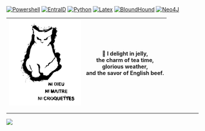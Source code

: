 <!--
## Hi there 👋

**olilaga/olilaga** is a ✨ _special_ ✨ repository because its `README.md` (this file) appears on your GitHub profile.

Here are some ideas to get you started:

- 🔭 I’m currently working on ...
- 🌱 I’m currently learning ...
- 👯 I’m looking to collaborate on ...
- 🤔 I’m looking for help with ...
- 💬 Ask me about ...
- 📫 How to reach me: ...
- 😄 Pronouns: ...
- ⚡ Fun fact: ...
-->


[![Powershell](https://img.shields.io/badge/Powershell-3776AB.svg?logo=data%3Aimage%2Fpng%3Bbase64%2CiVBORw0KGgoAAAANSUhEUgAAAGYAAABsCAMAAACvmjc2AAACHFBMVEUDeL0EeL4Feb4Geb4Her4Ier8Je78Ke78LfL8MfMANfcAOfcAPfsAQfsERf8ESgMETgMEUgcIWgsIXgsIYg8MahMMbhMMchMMdhcMehcQfhsQgh8Qhh8QjiMUkicUlicUmisYnisYoi8Ypi8YrjMcsjcctjccvj8gwj8gxkMgykMkzkck0kck1ksk2kso3dqs4k8o6lMs8lcs%2Bl8xAmMxAmM1Bmc1Cmc1Dms1Gm85HnM5InM9Jnc9Knc9Lns9Mns9On89QoNBRodBSodBUotFXpNJYpNJaptNbptNcp9Ndp9NeqNRgqdRlq9VmrNZqrtdsr9dtsNdusNhwsdhystlzs9l1tNp2tNp3tdp8uNt9uNx%2BuNt%2Budx%2FuduCutyDu9yEu92Ivt6Jvt6NwN%2BOwd%2BPweCQwuCSw%2BCTw%2BGUxOGVxeGWxeGax%2BKdyeOeyeOgyuShy%2BSlzeWmzuWoz%2Bapz%2Bar0Oes0eet0eev0uiw0uex0%2Biy1Oi11em21um31um41%2Bm62Oq72Oq72eq92uu%2B2uu%2F2%2BvA3OzB3OzC3ezD3e3F3u3H3%2B7I4O7J4O7K4e7L4e%2FM4u%2FN4u%2FO4%2B%2FS5fDU5vHV5%2FHW5%2FHZ6fLa6fLb6vPc6vPd6%2FPe7PPg7fTh7fTj7vTk7vTl7%2FXm7%2FXo8PXp8fbq8fbs8%2Fbt8%2Ffu9Pfv9Pfw9ffy9vjz9vj09%2Fj19%2Fn2%2BPn3%2BPn4%2Bfn5%2Bfr6%2Bvqm5LExAAADTUlEQVRo3u3a%2BTtUYRQH8JkpY8toYZLSoqKU7mhTTatIaVdpEW2kkqVFOyMpGZVIKqmMqAlpzPsPFo88M%2Fd7mTO8x0%2F3%2FDrP9XHvc9%2Fznu87Y1CmpQw6ozM6ozM6w8EYMyqb6ouSmJmUFjFc3tIITiarX4xW02w%2BJsMjxupVFBcT2yt8qs7MxFwUfnXLyMM0%2BjPiCg%2FzRsWIPBamXM14D3Aw6WpGDG7neKFrwHGvY2Diu8FxLWXoAhsGwPkQy9DTdnvAaY1m6NBHgAm6HZD2mwJ0bhvlM8pVdK4xMKa76OTJZ5QQBzDeQwyzQHTLlNoBeeSwfgSnbz3DZLP4Gzi9yQwDVKobnC8LGea0dGw77TEM42C2FxxnJMPUeRqXT61ZPqMUoUOaQoJkjBrt4DrDqB76HJ2zDInA0orOcYbgEdcJzFAmQ75J6gXn91aGGLUZl%2BnPtQxpLQuXaXciQyg8g69B5wKG7FmCTotFPmOsQqfaJD9Jh71E5wRDYJ%2F7Hne5CIZzgQTcTXdyHD%2BkDamZ%2FQxMHDbRFfIZOwaSB9JfAVMhPDHRFiObsdbh69xklb087S5UboZJbjYz8vGB%2FciW3aHjGzQe2BLZ%2B82eHswGxSGSd8%2FQYrwV1w7ZI8fytxrzoFX2AJXzC5A%2F%2BaQQGgQzqxJv5TMx4tCZNe2oVFGPJcnMYRxn%2BnNlpzXLHbyVd8mKZMaGwVNUhEtO0obcQewuWbKPH2Ke4K04E2Sf2Wz5qtFdZko%2BgdJqx1122cd28S%2FwgTmCPrQLxOzVyBgnJ7MTGoJsxx1pk9rVJ2ASm1G5N8kvPcZnctxT6S5EJlKjHbetUiQzKTiIi7J%2Fk7ghs9IxQT26vCwIxnAM27F7%2BLuBcDxjV9VADpmZcx8vbx7JluUiYHlsRGb1J7y4JHRkFPAGZkQ1jdnXh%2FkoY9xkq3E7URTmIP7HjYtGPyujMCKVwCT2Qzu%2BNNaOK0iMjcDcgGHPpx0XUBTvPALjVF301HfYs1EYJ%2BUV8N8pPef9s34NgdlFYY76nf9uVH0a2xZQKSQtT7PP0PcYn3LkudddPeNXx0M7sdnY%2Fi%2BbgVMSf0uAf2rb9xHl2UpF4WSU%2BRfqG0o3KQozw1E6ozM6ozPTUn8BmPCR7s2sJSkAAAAASUVORK5CYII%3D)](#)
[![EntraID](https://img.shields.io/badge/EntraID-3776AB.svg?logo=data%3Aimage%2Fsvg%2Bxml%3Bbase64%2CPHN2ZyB4bWxucz0iaHR0cDovL3d3dy53My5vcmcvMjAwMC9zdmciICB2aWV3Qm94PSIwIDAgNDggNDgiIHdpZHRoPSI0OHB4IiBoZWlnaHQ9IjQ4cHgiPjxzdHlsZT4qIHsgZmlsbDogd2hpdGUgIWltcG9ydGFudDsgfTwvc3R5bGU%2BPGxpbmVhckdyYWRpZW50IGlkPSJrOHlsN35oRGF0fkZhb1dxOFdqTjZhIiB4MT0iLTEyNTQuMzk3IiB4Mj0iLTEyNjEuOTExIiB5MT0iODc3LjI2OCIgeTI9Ijg5OS40NjYiIGdyYWRpZW50VHJhbnNmb3JtPSJ0cmFuc2xhdGUoMTk4MS43NSAtMTM2Mi4wNjMpIHNjYWxlKDEuNTYyNSkiIGdyYWRpZW50VW5pdHM9InVzZXJTcGFjZU9uVXNlIj48c3RvcCBvZmZzZXQ9IjAiIHN0b3AtY29sb3I9IiMxMTRhOGIiLz48c3RvcCBvZmZzZXQ9IjEiIHN0b3AtY29sb3I9IiMwNjY5YmMiLz48L2xpbmVhckdyYWRpZW50PjxwYXRoIGZpbGw9InVybCgjazh5bDd%2BaERhdH5GYW9XcThXak42YSkiIGQ9Ik0xNy42MzQsNmgxMS4zMDVMMTcuMjAzLDQwLjc3M2MtMC4yNDcsMC43MzMtMC45MzQsMS4yMjYtMS43MDgsMS4yMjZINi42OTcgYy0wLjk5NCwwLTEuOC0wLjgwNi0xLjgtMS44YzAtMC4xOTYsMC4wMzItMC4zOSwwLjA5NC0wLjU3NkwxNS45MjYsNy4yMjdDMTYuMTczLDYuNDk0LDE2Ljg2LDYsMTcuNjM0LDZMMTcuNjM0LDZ6Ii8%2BPHBhdGggZmlsbD0iIzAwNzhkNCIgZD0iTTM0LjA2MiwyOS4zMjRIMTYuMTM1Yy0wLjQ1OC0wLjAwMS0wLjgzLDAuMzcxLTAuODMxLDAuODI5YzAsMC4yMzEsMC4wOTUsMC40NTEsMC4yNjQsMC42MDggbDExLjUyLDEwLjc1MkMyNy40MjMsNDEuODI2LDI3Ljg2NSw0MiwyOC4zMjQsNDJoMTAuMTUxTDM0LjA2MiwyOS4zMjR6Ii8%2BPGxpbmVhckdyYWRpZW50IGlkPSJrOHlsN35oRGF0fkZhb1dxOFdqTjZiIiB4MT0iLTEyNTIuMDUiIHgyPSItMTI1My43ODgiIHkxPSI4ODcuNjEyIiB5Mj0iODg4LjIiIGdyYWRpZW50VHJhbnNmb3JtPSJ0cmFuc2xhdGUoMTk4MS43NSAtMTM2Mi4wNjMpIHNjYWxlKDEuNTYyNSkiIGdyYWRpZW50VW5pdHM9InVzZXJTcGFjZU9uVXNlIj48c3RvcCBvZmZzZXQ9IjAiIHN0b3Atb3BhY2l0eT0iLjMiLz48c3RvcCBvZmZzZXQ9Ii4wNzEiIHN0b3Atb3BhY2l0eT0iLjIiLz48c3RvcCBvZmZzZXQ9Ii4zMjEiIHN0b3Atb3BhY2l0eT0iLjEiLz48c3RvcCBvZmZzZXQ9Ii42MjMiIHN0b3Atb3BhY2l0eT0iLjA1Ii8%2BPHN0b3Agb2Zmc2V0PSIxIiBzdG9wLW9wYWNpdHk9IjAiLz48L2xpbmVhckdyYWRpZW50PjxwYXRoIGZpbGw9InVybCgjazh5bDd%2BaERhdH5GYW9XcThXak42YikiIGQ9Ik0xNy42MzQsNmMtMC43ODMtMC4wMDMtMS40NzYsMC41MDQtMS43MTIsMS4yNUw1LjAwNSwzOS41OTUgYy0wLjMzNSwwLjkzNCwwLjE1MSwxLjk2NCwxLjA4NSwyLjI5OUM2LjI4Niw0MS45NjQsNi40OTMsNDIsNi43MDIsNDJoOS4wMjZjMC42ODQtMC4xMjIsMS4yNS0wLjYwMywxLjQ4MS0xLjI1OWwyLjE3Ny02LjQxNiBsNy43NzYsNy4yNTNjMC4zMjYsMC4yNywwLjczNSwwLjQxOSwxLjE1OCwwLjQyMmgxMC4xMTRsLTQuNDM2LTEyLjY3NmwtMTIuOTMxLDAuMDAzTDI4Ljk4LDZIMTcuNjM0eiIvPjxsaW5lYXJHcmFkaWVudCBpZD0iazh5bDd%2BaERhdH5GYW9XcThXak42YyIgeDE9Ii0xMjUyLjk1MiIgeDI9Ii0xMjQ0LjcwNCIgeTE9Ijg3Ni42IiB5Mj0iODk4LjU3NSIgZ3JhZGllbnRUcmFuc2Zvcm09InRyYW5zbGF0ZSgxOTgxLjc1IC0xMzYyLjA2Mykgc2NhbGUoMS41NjI1KSIgZ3JhZGllbnRVbml0cz0idXNlclNwYWNlT25Vc2UiPjxzdG9wIG9mZnNldD0iMCIgc3RvcC1jb2xvcj0iIzNjY2JmNCIvPjxzdG9wIG9mZnNldD0iMSIgc3RvcC1jb2xvcj0iIzI4OTJkZiIvPjwvbGluZWFyR3JhZGllbnQ%2BPHBhdGggZmlsbD0idXJsKCNrOHlsN35oRGF0fkZhb1dxOFdqTjZjKSIgZD0iTTMyLjA3NCw3LjIyNUMzMS44MjcsNi40OTMsMzEuMTQxLDYsMzAuMzY4LDZoLTEyLjZjMC43NzIsMCwxLjQ1OSwwLjQ5MywxLjcwNSwxLjIyNCBsMTAuOTM1LDMyLjM5OWMwLjMxOCwwLjk0Mi0wLjE4OCwxLjk2My0xLjEzLDIuMjgxQzI5LjA5Myw0MS45NjgsMjguODk5LDQyLDI4LjcwMyw0MmgxMi42YzAuOTk0LDAsMS44LTAuODA2LDEuOC0xLjgwMSBjMC0wLjE5Ni0wLjAzMi0wLjM5LTAuMDk1LTAuNTc1TDMyLjA3NCw3LjIyNXoiLz48L3N2Zz4%3D)](#)
[![Python](https://img.shields.io/badge/Python-3776AB?logo=python&logoColor=fff)](#)
[![Latex](https://img.shields.io/badge/Latex-3776AB?logo=latex&logoColor=fff)](#)
[![BloundHound](https://img.shields.io/badge/BloundHound-3776AB.svg?logo=data%3Aimage%2Fpng%3Bbase64%2CiVBORw0KGgoAAAANSUhEUgAAADMAAAApCAIAAAAXjoaAAAAI1ElEQVRYw81Y%2B1NTZxrmD9hf94edbrvtekEQFUQwtLvbbae17rSzdadOp%2F2h2nonXMMtaC%2FIutIydqqLWrFSF0jIXQk3IUQRwq0CAYZLALknQAWCgIEk55KTfb%2FznZwERWrV3cmZb5jDyZd8z%2Fe87%2FO873cCdqap%2FXME%2BP4Tmep%2FyARi9TaRYnuyEm78C1lIgjz1quEb1R248SNkkWnqoNiihh6zorZng1DqR8h2pKgiUpQjU1alwRQUV%2BRfyMKTFSbzzz9bF6PE6vAUld9EMxXyTNZoMjsJ6p0MLaSawE%2BQRaSoticpbnWOut1uTf3ABqEkLEm5BjhsLgJ2%2FO%2BMhtMm%2BEVUmqrfPAPg8vXd2xLlwBysKvAgiEhVwYC4b02Ub46XBcXBKNoUWxQcL9ucIAPHCU9WwoTnaIoeP0tTrxdKL5Z3khQN4HrGpj86U7kxRrpRKAXZAgJYOyReDst%2FdOaGtnngeGFj9KWahCt12ua76fmG3Se1r4nVWxJkMHNznGxrogLv6vnUgMg0RAkAMo3PAjink6hsG75Q0SkuaBD9WKdvH2noGusZm4Hn7hUX43a7Hiw5hqfmm00TyjqTzjgaf%2Fn2%2BmgJkAo%2F%2BNTW7UWGQxYYU%2FSqWH2jddD98EV7b10uNLh7%2BpGZaFdVxpHY3JodyUpgfUsCIlvwLHUTlymIBQTlZvvIfdsyrMyiohA1XpoYN80BYkjCTZNuikJP4LmLYSdzn%2FaOz2apWvZklf%2FlxLXwZJXgWZBh8kAQb3x5fddJ7f5%2FVxsHLW7G9TAtJIkQ0JSLsDOkA2HimKVYfDS64SkkyCrj8EahJDRJ%2BUzIeHChIsXvDuSf1bayS5IcbYASADkBEMkBgieIOZpDhudRhOdTBmUC4%2FpB1xmaKN%2Be9KRhDVj7Y8gSTUM%2Fzi0XaXcRDrQ2UAJ5RtMr40sxhIOhSG8u4gnwxJOUfWbrrgxtcJzsSWSxFjJI2yixqmtkmludJhnC7s19HDgfcC5ymSGd6DmkHUwDTD6w8FVpHApLkkMePxMycNSDOXqS8NgEZDdiAtKL4FTpq1AMAkcTE%2BZcRgPuubC6MYuG7nHQBGz76ZHtYKtWW%2F8Ep1DeLJAYCZ9%2FKQQLpxefZxgr5UT8YeVSJENxm1xatu8%2BWRIcu1ZY10IG9hYmUjSaJtBinCl4SIKsh2VgSbfLV4ZoGhImzSUZmkZzuyKcLlCx56rvmYhMUUFdeRpkIPI3vyiem1%2FkyKBJr9xQGlHEsm3RZlvhJi6GchArsbKMUmxSIl2TPNmNJstr6ajL%2F3XIgOc%2FHpPEX66lMVuszMBYEQeYEoZpGZh866vi82Udk9YHXKWiSKRfX1%2BGgDrsXq0Ao0glHPcTMwt7sytWbfEf62dQCXZnavstVi5GsMVey%2FjUrK9faBoHXj5SuD5a%2Bqd0zfnydhKUy7rdCv2i%2BLJ88yKGaZhU9u%2FFio510ZInRQY2u%2B6YpKLlLv9z3aP3AoWS4wUNHFAS%2Fai01gR1FrYRGFv018%2Bv2VA1Y1OKoTih8GGlVsJFiYtD7LY7nNC%2FQFsl%2BIW6iWxMFRInu1zZCQ6Fo7Cw5BDl1f7hSOGf0zWWmfso6ykaPs2t7MQpDIb8tfonPoiE0w7W4LAveS3D90L5QKKweupvx9DEtkQZlBzBGsjCkhRvZ2hbkFNwF2hzd2ZJeJISTAR6B9P4NDaRauNwUKw0IhWZS0h8UfvgJJ6%2FYHMcyNFviJa0DEzx3LTdnZLe7tO3jy6AYiDzXPRDPUuerhMKF%2B49V0cGSvlbZgmBmjDUeEFbtjVBDo0rNt73T5cuOZAn2eyOD7MroEnEZ9Vvi1sZtuoTJCnON7x4qGBnmqrPPO2JHvXB1%2BUvHi546Uhhhqyeb6igT2FQxHHiuk4pfwryqQ0BD4US8ubIhVsMG4Lp%2Bw%2FePVWCyxxbqTTNvRYWMdNkMgPQSHaLUGqu6nvw8%2B6Re9DZAovQk8Xk3qKBHhZDeoEBpr1yVJKn6%2FJKgXSiPoWN%2BNyi7f2sMl8HWYEMHVWSlVVtI%2FibFa3Qukh9aqim0YPsZvswEIZbfthM7o1O7Kv%2FVDQHs0SyIZYZ73IhVtf3%2F%2F5gPtDJeRDjqROMi6ZA0aTdbn%2FvX2VgCKsjg7h8%2FK1uyeFgM4lRGfpeOJAfKkLhB9pAPh9kl1Os3CZnF17%2F%2FFoY228BGWV3BjGyT3OqMTIkixjpadUdjMw0Oh0olB6%2BWD08ZeVKMIopsl%2Fkf%2BCCLtexS7dgk4%2FNMwCXcKWGQU0pM7%2B4DBy8fuIaX0ahWHUMcdkDzT78ENAWJpK39FtYzVF7s8t529wmUu7KKLYuLrNqdR7Mqf7Nx1ei0tSWmQV4Mn5vbmp2nmszUZVz69qG4czGiyDg0SoeGCOpbB3is%2BG%2BzX68sAH7DdDwXbERP69qHVovLIQ6cehCNTIw2DVNHb6gf%2BFQ%2FuZ4dCKMQEd%2F5eDEDLYK8%2FScuMDwTmbJ0e%2F1wK4oz1BU0%2BtxOK4hSMyrDfa8vljFaQHEJ99V%2BR5Jvq%2FoAEwCFDhZ%2FA%2B1XIFkyJxSI8yPEqt%2FrO7GOW2Zmc%2BUNX1yVvdquoZ9XaJKL6iftC7wP2W3O%2FdklUpret87VXa9qZ8kvScxcNAI9iuPRQYieCujWFHX%2B5W06URBY4a0cd9ZHU4pMOE3vrh%2BvrSdILhqs7hsj758e92xwt7xGe%2FyDgdYDxYa6HFPVtmUdZ7%2FtK57DJQLvvqPbyog%2BtGXbspr%2B8z35t788rrvi4vVqxMAh0TexJ6BA9ljMG6k4C%2FghlqZ%2Bp96LFJkklVdv91%2FlStcDBeX08o7QbEy%2FJVXjhaelDV1jc1WtY%2FWdJlruy1%2FP10GyGBsSVTANIggdAY7xU%2FWa0SmeV8dPJqL4cmKcyVtwtyafed0e7MrQe3vnirNKWvfd656%2FzndZzn6D89U7vDEhT2va3amqsBIwQVDEpDd8D2jgKs9yshfdUJZAzccwYFXWAkYBasLT1FtYhfGI9RDM9%2BEAlAAhMdzODv94hD8f95t%2B%2B9bd78a%2FwUTaOZaVyXTXAAAAABJRU5ErkJggg%3D%3D)](#)
[![Neo4J](https://img.shields.io/badge/Neo4j-3776AB?logo=neo4j&logoColor=white)](#)

![](https://github.com/olilaga/olilaga/blob/main/cat.png) |  🍅 I delight in jelly, <br/> the charm of tea time, <br/> glorious weather, <br/> and the savor of English beef. <br/>
:-------------------------:|:-------------------------:


---
[![](https://visitcount.itsvg.in/api?id=olilaga&icon=0&color=0)](https://visitcount.itsvg.in)
